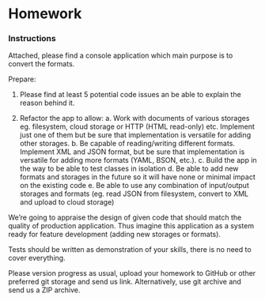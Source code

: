 # Homework

### Instructions
Attached, please find a console application which main purpose is to convert the formats.

Prepare:
1. Please find at least 5 potential code issues an be able to explain the reason behind it.

2. Refactor the app to allow:
    a. Work with documents of various storages eg. filesystem, cloud storage or HTTP (HTML read-only) etc. Implement just one of them but be sure that implementation is versatile for adding other storages.
    b. Be capable of reading/writing different formats. Implement XML and JSON format, but be sure that implementation is versatile for adding more formats (YAML, BSON, etc.).
    c. Build the app in the way to be able to test classes in isolation
    d. Be able to add new formats and storages in the future so it will have none or minimal impact on the existing code
    e. Be able to use any combination of input/output storages and formats (eg. read JSON from filesystem, convert to XML and upload to cloud storage)

We’re going to appraise the design of given code that should match the quality of production application. Thus imagine this application as a system ready for feature development (adding new storages or formats).

Tests should be written as demonstration of your skills, there is no need to cover everything.

Please version progress as usual, upload your homework to GitHub or other preferred git storage and send us link. Alternatively, use git archive and send us a ZIP archive.
